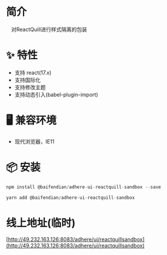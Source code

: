 # 简介
&ensp;&ensp;对ReactQuill进行样式隔离的包装

# ✨ 特性
- 支持 react(17.x)
- 支持国际化
- 支持修改主题
- 支持动态引入(babel-plugin-import)

# 🖥 兼容环境
- 现代浏览器，IE11

# 📦 安装
```javascript
npm install @baifendian/adhere-ui-reactquill-sandbox --save
``` 

```javascript
yarn add @baifendian/adhere-ui-reactquill-sandbox
```

# 线上地址(临时)
[http://49.232.163.126:8083/adhere/ui/reactquillsandbox](http://49.232.163.126:8083/adhere/ui/reactquillsandbox)
